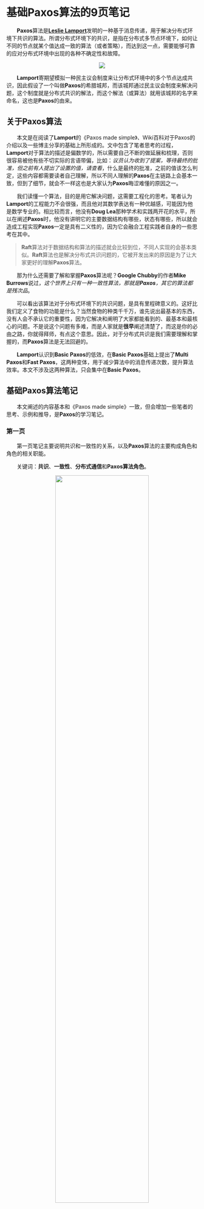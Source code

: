 # 基础Paxos算法的9页笔记

&nbsp;&nbsp;&nbsp;&nbsp;&nbsp;&nbsp;&nbsp;**Paxos**算法是[**Leslie Lamport**](https://www.microsoft.com/en-us/research/people/lamport/)发明的一种基于消息传递，用于解决分布式环境下共识的算法。所谓分布式环境下的共识，是指在分布式多节点环境下，如何让不同的节点就某个值达成一致的算法（或者策略），而达到这一点，需要能够可靠的应对分布式环境中出现的各种不确定性和故障。

<center>
<img src="https://weipeng2k.github.io/hot-wind/resources/basic-paxos-9-pages-notes/greece-paxos.jpeg">
</center>

&nbsp;&nbsp;&nbsp;&nbsp;&nbsp;&nbsp;&nbsp;**Lamport**寄期望模拟一种民主议会制度来让分布式环境中的多个节点达成共识，因此假设了一个叫做**Paxos**的希腊城邦，而该城邦通过民主议会制度来解决问题，这个制度就是分布式共识的解法，而这个解法（或算法）就用该城邦的名字来命名，这也是**Paxos**的由来。

## 关于**Paxos**算法

&nbsp;&nbsp;&nbsp;&nbsp;&nbsp;&nbsp;&nbsp;本文是在阅读了**Lamport**的《Paxos made simple》、Wiki百科对于Paxos的介绍以及一些博主分享的基础上所形成的。文中包含了笔者思考的过程，**Lamport**对于算法的描述是偏数学的，所以需要自己不断的做延展和梳理，否则很容易被他有些不切实际的言语带偏，比如：*议员认为收到了提案，等待最终的批准，但之前有人提出了设置的值，请查看*，什么是最终的批准，之前的值该怎么判定，这些内容都需要读者自己理解，所以不同人理解的**Paxos**在主链路上会基本一致，但到了细节，就会不一样这也是大家认为**Paxos**晦涩难懂的原因之一。

&nbsp;&nbsp;&nbsp;&nbsp;&nbsp;&nbsp;&nbsp;我们读懂一个算法，目的是用它解决问题，这需要工程化的思考。笔者认为**Lamport**的工程能力不会很强，而且他对其数学表达有一种优越感，可能因为他是数学专业的。相比较而言，他没有**Doug Lea**那种学术和实践两开花的水平，所以在阐述**Paxos**时，他没有讲明它的主要数据结构有哪些，状态有哪些，所以就会造成工程实现**Paxos**一定是具有二义性的，因为它会融合工程实践者自身的一些思考在其中。

> **Raft**算法对于数据结构和算法的描述就会比较到位，不同人实现的会基本类似。**Raft**算法也是解决分布式共识问题的，它被开发出来的原因是为了让大家更好的理解**Paxos**算法。

&nbsp;&nbsp;&nbsp;&nbsp;&nbsp;&nbsp;&nbsp;那为什么还需要了解和掌握**Paxos**算法呢？**Google Chubby**的作者**Mike Burrows**说过，*这个世界上只有一种一致性算法，那就是**Paxos**，其它的算法都是残次品*。

&nbsp;&nbsp;&nbsp;&nbsp;&nbsp;&nbsp;&nbsp;可以看出该算法对于分布式环境下的共识问题，是具有里程碑意义的。这好比我们定义了食物的功能是什么？当然食物的种类千千万，谁先说出最基本的东西，没有人会不承认它的重要性，因为它解决和阐明了大家都能看到的、最基本和最核心的问题。不是说这个问题有多难，而是人家就是**很早**阐述清楚了，而这是你的必由之路，你就得拜师，有点这个意思。因此，对于分布式共识是我们需要理解和掌握的，而**Paxos**算法是无法回避的。

&nbsp;&nbsp;&nbsp;&nbsp;&nbsp;&nbsp;&nbsp;**Lamport**认识到**Basic Paxos**的低效，在**Basic Paxos**基础上提出了**Multi Paxos**和**Fast Paxos**，这两种变体，用于减少算法中的消息传递次数，提升算法效率。本文不涉及这两种算法，只会集中在**Basic Paxos**。

## 基础**Paxos**算法笔记

&nbsp;&nbsp;&nbsp;&nbsp;&nbsp;&nbsp;&nbsp;本文阐述的内容基本和《Paxos made simple》一致，但会增加一些笔者的思考、示例和推导，是**Paxos**的学习笔记。

### 第一页

&nbsp;&nbsp;&nbsp;&nbsp;&nbsp;&nbsp;&nbsp;第一页笔记主要说明共识和一致性的关系，以及**Paxos**算法的主要构成角色和角色的相关职能。

&nbsp;&nbsp;&nbsp;&nbsp;&nbsp;&nbsp;&nbsp;关键词：**共识**、**一致性**、**分布式通信**和**Paxos算法角色**。

<center>
<img src="https://weipeng2k.github.io/hot-wind/resources/basic-paxos-9-pages-notes/paxos-note-1.jpg" width="70%">
</center>

&nbsp;&nbsp;&nbsp;&nbsp;&nbsp;&nbsp;&nbsp;**Paxos**算法是一种共识（Consensus）算法，而非一致性（Consistency）算法。

&nbsp;&nbsp;&nbsp;&nbsp;&nbsp;&nbsp;&nbsp;我们常见认知中，认为**Paxos**就是一个能够解决一致性的神奇东西，但是它并没有那么强大，它只是一个算法策略，没有一点工程化的能力，而一致性才是工程需要考虑的问题。可以认为：一致性是一个目标，是我们在分布式环境中追寻的一个目标，而要在分布式环境中达成这个目标，就需要（分布式环境中的）多个节点，它们能够形成共识，拟人的话就是：*对某件事情有一致的看法*。

&nbsp;&nbsp;&nbsp;&nbsp;&nbsp;&nbsp;&nbsp;这里的共识就是一种手段，因此利用共识可以达成一致性，它们的关系如下图：

<center>
<img src="https://weipeng2k.github.io/hot-wind/resources/basic-paxos-9-pages-notes/consensus-consistency.png" width="50%">
</center>

&nbsp;&nbsp;&nbsp;&nbsp;&nbsp;&nbsp;&nbsp;在共识之上，实际可以做很多应用场景，共识是基础，也是一种工具。

&nbsp;&nbsp;&nbsp;&nbsp;&nbsp;&nbsp;&nbsp;如果要在分布式环境中需要形成共识，那就一定需要（分布式环境中的）各个节点能够进行通信，否则那就是玄学。分布式通信方式主要有两种，一种是共享内存，一种是消息传递，前者可以认为通过远程网络让各个计算节点共享一块内存，从而做到如同单个机器中的数据交换一样，只需要做好并发控制，就能实现多机互通，而后者使用消息的方式在多个节点之间传递信息，而这种异步，看似不可靠的方式实际是分布式通信常用的方式。

&nbsp;&nbsp;&nbsp;&nbsp;&nbsp;&nbsp;&nbsp;消息传递是异步的，也就代表了多节点之间不用过度考虑相互依赖，使得整体系统的体系结构变得简单且容易实施。消息由于在传输中会出现延迟、丢失和重投，这些由于网络不可靠的带来的问题其实不仅困扰着消息传递这种通讯方式，实际也会给对任何分布式通信带来麻烦，只是消息通信从一开始就要考虑这些问题。面向失败设计，以应对消息传递中的问题以及节点出现的故障。

&nbsp;&nbsp;&nbsp;&nbsp;&nbsp;&nbsp;&nbsp;共识可以简单的认为是分布式环境中各节点就某一个值达成一致。你没有看错，就是这么Low，论文里就是这么写的。但实际是这个值可能是一个字符串的值，也有可能是一条日志记录或者是一个文件。如果共识针对的值是一条日志，那么多个节点就对日志的顺序和内容产生共识，理解一致，如果将日志在不同节点进行回放，那么就算节点是一个复杂的系统，也不会导致出现不同状态的节点。如果这么说，就会觉得共识有点作用了吧？原本的论文没有提到应用，所以就做了一个值的比喻，因此会看的没有什么感觉。

&nbsp;&nbsp;&nbsp;&nbsp;&nbsp;&nbsp;&nbsp;**Paxos**是**Lamport**虚构的一个希腊城邦，它实行西方人最崇尚的民主议会制度，而这个民主议会制度就是**Paxos**共识算法，可见**Lamport**将该算法拟人化了，也从侧面证明了他对该算法非常喜爱。在算法中，每个分布式中的节点被城邦中的议员代替，普通的民众通过将自己的想法（也就是设置值的请求）提供给议员，由议员提交到议会进行讨论，议员们在议会中讨论这个提议，并形成大家认可的决议。

&nbsp;&nbsp;&nbsp;&nbsp;&nbsp;&nbsp;&nbsp;由于议员可以响应民众，也可以提起提议，更能够参与决议的表决，这么多职责很难形式化到算法中，所以**Lamport**认为议员实际上是有角色之分的。议员的角色包括：提议者、接受者和学习者，它们的名称和基本职能见下表：

|角色|名称|职能描述|
|----|----|----|
|**Proposer**|提议者|接收请求，发起提议|
|**Acceptor**|接受者|讨论提议，形成决议|
|**Learner**|学习者|接受决议，发送响应|

&nbsp;&nbsp;&nbsp;&nbsp;&nbsp;&nbsp;&nbsp;一个议员可以身兼多个角色，这代表一个节点可以干多种事情，从侧面上看不同角色的特定属性不会设置在议员身上，而是和角色相关联。

### 第二页

&nbsp;&nbsp;&nbsp;&nbsp;&nbsp;&nbsp;&nbsp;第二页笔记探讨了主从结构和**Paxos**算法角色的关系，以及算法中的提案信息结构和批准过程。

&nbsp;&nbsp;&nbsp;&nbsp;&nbsp;&nbsp;&nbsp;关键词：**主从结构**、**提案**、**决议**和**批准过程**。

<center>
<img src="https://weipeng2k.github.io/hot-wind/resources/basic-paxos-9-pages-notes/paxos-note-2.jpg" width="70%">
</center>

&nbsp;&nbsp;&nbsp;&nbsp;&nbsp;&nbsp;&nbsp;**Paxos**算法的过程是由**Proposer**提出提案，**Acceptor**讨论提案形成决议，可见如果决议是一次被多节点承认的变更，那么该决议对应提案的提出则是数据变更的入口。

&nbsp;&nbsp;&nbsp;&nbsp;&nbsp;&nbsp;&nbsp;如果数据变更的入口是集中的，也就是一个人说了算，那么这个结构就是简单的，比如：主从模式（*Master-Slave*）。

> *主从模式*是分布式环境中一种常见的节点拓扑关系，它常见于数据存储层，如：**Mysql**的主从模式，通过将写请求统一派发给唯一的主节点，同时将读请求离散派发到多个读节点，而数据变更首先流入到主节点，然后再异步复制到读节点，通过大量的读节点（在可以容忍极小延迟的情况下）来提升系统吞吐量。

&nbsp;&nbsp;&nbsp;&nbsp;&nbsp;&nbsp;&nbsp;主从模式通过将写收敛到一个节点来达成共识，如果用**Paxos**算法角色来描述主从模式，那么也就是`Master = Proposer + Acceptor`，数据变更发起以及生效，在一个节点。如果主从模式的写会发生在多个节点，主从模式将无法工作，因为无法判定各个节点中的变更，哪些是被多节点所认可的，会出现数据混乱。

&nbsp;&nbsp;&nbsp;&nbsp;&nbsp;&nbsp;&nbsp;有同学会问：*单元化是不是可以解决主从结构这种只有单点可写的问题呢？*

&nbsp;&nbsp;&nbsp;&nbsp;&nbsp;&nbsp;&nbsp;**单元化**是一种按照业务领域（比如：用户ID）分区的技术，它将部分业务数据的写控制在某一个单元（一批机器，一般在一个机房中），但数据的写也还会同步回其他单元，通过使用多单元的形式，让全量机器都参与工作，提升利用率（不用冷备模式）的同时，也提升了可用性（通过切换单元的方式），其概念如下图：

<center>
<img src="https://weipeng2k.github.io/hot-wind/resources/basic-paxos-9-pages-notes/unit-write-mode.png" width="50%">
</center>

&nbsp;&nbsp;&nbsp;&nbsp;&nbsp;&nbsp;&nbsp;实际仔细看**单元化**，它也是主从模式的一个变体。因为它将可以预见的一种模式的写，比如：用户ID按10取模为5的写请求，派发到固定的机器上，通过添加了这层路由，使得写吞吐量变大，但每个单元内还是主从结构。这种技术方案只是在原有**主从模式**基础上，做了一个**集群版**，并没有真正的解决多节点写的问题。

&nbsp;&nbsp;&nbsp;&nbsp;&nbsp;&nbsp;&nbsp;**数据变更请求 = 写请求 = 提案（Proposal）**。

&nbsp;&nbsp;&nbsp;&nbsp;&nbsp;&nbsp;&nbsp;**Paxos**算法将一个写请求抽象为**Proposal**，如果将**Proposal**就视为请求的内容，也就是一个值，那多方一起写，就无法区分先后，这属于给自己找麻烦，毕竟写的发起是对方，但写的协议我们是可以控制的。因此，**Proposal**可以包含两个部分：编号和值，前者可以理解为一个全局唯一且顺序的编号，后者就是变更请求的内容。

&nbsp;&nbsp;&nbsp;&nbsp;&nbsp;&nbsp;&nbsp;当**Proposal**通过了多数**Acceptor**的表决同意后，**Proposal**就通过了，形成了多个节点认可的内容，我们可以称为决议（**Resolution**）。

> 决议来自于提案，但高于提案（被多方认可）。

&nbsp;&nbsp;&nbsp;&nbsp;&nbsp;&nbsp;&nbsp;**Proposal**批准的过程可以看笔记中的示例，多个**Proposer**可以提出**Proposal**，然后不同的**Acceptor**进行表决，如果某个**Proposal**得到多数**Acceptor**的支持，那么该**Proposal**就成为**Resolution**。

&nbsp;&nbsp;&nbsp;&nbsp;&nbsp;&nbsp;&nbsp;以*P1*提案为例，一个**Proposer**提出**Proposal**，*P1*到议会讨论，总共有三位**Acceptor**，它们接受了该**Proposal**，从而使**Proposal**成为**Resolution**。从这里可以看出，**Proposer**想要提案通过，它必须知晓有多少个**Acceptor**，也必须将**Proposal**发给多数的**Acceptor**寄期望它能够得以通过。

> 发往多数的**Acceptor**是论文中始终扭扭捏捏没有正面说明的，可以想象，如果你不知道这个约束，你就会认为**Paxos**算法是个神仙算法，随便一发，怎么就多数了。

&nbsp;&nbsp;&nbsp;&nbsp;&nbsp;&nbsp;&nbsp;对于提案编号没有重复，这可以理解，但提案产生的一刻会出现重复吗？也就是说不同的**Proposer**接收到不同客户端的并发请求后，会自然的获取到不同的提案编号，还是会获取到一样的提案编号呢？如果注意力集中在编号唯一的约束上，可能会认为获取到不同的提案编号，一定是**Paxos**算法要求一个单点的编号生成器，但你通读论文都不会找到它，因为实际是后者，你会看到相同的编号，只是在提案阶段，而最终成文的决议，它一定是唯一的。相同编号的提案一定会在多个**Acceptor**之间产生角逐和竞争，然后通过一个提案，另外一个，只能再来一遍提案批准流程。

> 但另外一个提案会看到前一提案形成决议的结果。

&nbsp;&nbsp;&nbsp;&nbsp;&nbsp;&nbsp;&nbsp;至此，我们对于提案批准过程有以下（没有在论文中提到的）隐含约束：

* **隐含约束1**. **Proposer**知晓所有的**Acceptor**

&nbsp;&nbsp;&nbsp;&nbsp;&nbsp;&nbsp;&nbsp;这样它能够发起有意义的提案，也能判定自己的提案是否得到多数人的支持；

* **隐含约束2**. **Proposal**的编号会产生重复

&nbsp;&nbsp;&nbsp;&nbsp;&nbsp;&nbsp;&nbsp;因为它的生成需要结合相应**Proposer**的状态信息，而批准过程会使之去重。

### 第三页

&nbsp;&nbsp;&nbsp;&nbsp;&nbsp;&nbsp;&nbsp;第三页笔记讲述了**Acceptor**接受提案的逻辑，以及相应的逻辑约束。

&nbsp;&nbsp;&nbsp;&nbsp;&nbsp;&nbsp;&nbsp;关键词：**Acceptor**、**接受提案**、**提案**和**时间**。

<center>
<img src="https://weipeng2k.github.io/hot-wind/resources/basic-paxos-9-pages-notes/paxos-note-3.jpg" width="70%">
</center>

&nbsp;&nbsp;&nbsp;&nbsp;&nbsp;&nbsp;&nbsp;**Proposer**提出提案，**Acceptor**进行批准，该怎样批准呢？如果是节点之间进行相互协商，那么可以肯定，这是一个复杂的过程，最好**Acceptor**之间不要进行通信，而是按照一致的批准策略进行提案的审批。提案包含了编号和值，可以想象，一定是在编号上做文章，那么这个批准策略，可以是如果是更大（或更小）的提案，就一定会通过。

&nbsp;&nbsp;&nbsp;&nbsp;&nbsp;&nbsp;&nbsp;论文中没有明确描述批准策略的步骤，而是先给定了约束。

&nbsp;&nbsp;&nbsp;&nbsp;&nbsp;&nbsp;&nbsp;**约束1**. 一个**Acceptor**必须接受第一次收到的提案。

&nbsp;&nbsp;&nbsp;&nbsp;&nbsp;&nbsp;&nbsp;**约束2**. 一旦一个具有Value的提案被批准，那之后批准的提案必须具有Value。

> 这两个约束感觉不知所云，**Lamport**在自嗨，没有顾及到普通的读者，所以需要翻译一下。

&nbsp;&nbsp;&nbsp;&nbsp;&nbsp;&nbsp;&nbsp;**Acceptor**接收到一个提案，如果是第一次收到提案就会接受该提案，实际可以认为**Acceptor**能够识别出哪些提案它以前收到过，哪些提案它没有收到过。如果**Acceptor**能够进行识别，那它一定是有状态的，它至少记录了提交给它的所有提案，如下图所示：

<center>
<img src="https://weipeng2k.github.io/hot-wind/resources/basic-paxos-9-pages-notes/approve-proposal.png" width="50%">
</center>

&nbsp;&nbsp;&nbsp;&nbsp;&nbsp;&nbsp;&nbsp;**Acceptor**集群中，每个**Acceptor**都会记录自己收到的提案，如果只有一个**Acceptor**，在**Paxos**算法中，它一定会记录到所有的提案，但如果是多个**Acceptor**呢？那一定是各记录各自的提案，但是所有**Acceptor**的知识一定可以反映出所有的提案，只是在某一个**Acceptor**中，只有部分提案而已，如拼图一样，通过拼接，就可以得到完整的图画。

&nbsp;&nbsp;&nbsp;&nbsp;&nbsp;&nbsp;&nbsp;**Lamport**在**约束2**的基础上，做了增强。

&nbsp;&nbsp;&nbsp;&nbsp;&nbsp;&nbsp;&nbsp;**约束2a**. 一旦一个具有Value的提案被批准，那之后的**Acceptor**接收的提案必须具有Value。

&nbsp;&nbsp;&nbsp;&nbsp;&nbsp;&nbsp;&nbsp;**约束2b**. 一旦一个具有Value的提案被批准，那之后的**Acceptor**接收的提案必须具有Value。

&nbsp;&nbsp;&nbsp;&nbsp;&nbsp;&nbsp;&nbsp;**约束2c**. 如果Value V的N号提案提出，多数**Acceptor**要么没有接收N-1号提案，要么接收的最近一个提案（在N-1号之前）包含有Value V。

&nbsp;&nbsp;&nbsp;&nbsp;&nbsp;&nbsp;&nbsp;可以看到**约束2a**将约束推到了决议讨论阶段，而**约束2b**进一步反推到了提议阶段，也就是一旦满足**约束2b**，那就一定会满足**约束2a**，可以将**约束2a**称为**约束2b**的必要条件。

&nbsp;&nbsp;&nbsp;&nbsp;&nbsp;&nbsp;&nbsp;理解**约束2**及其变体，需要从时间角度去看，如下图：

<center>
<img src="https://weipeng2k.github.io/hot-wind/resources/basic-paxos-9-pages-notes/proposer-submit-proposal-timeline.png" width="50%">
</center>

&nbsp;&nbsp;&nbsp;&nbsp;&nbsp;&nbsp;&nbsp;可以看到，从一个**Proposer**角度去看，如果其提案被批准形成了决议，则之后再次发起提案时，以往的决议将能够被**Proposer**所见，且不仅限于该**Proposer**可见自己提出的提案（或决议），只要是决议，就算是其他**Proposer**提出的，也是能够可见的。

&nbsp;&nbsp;&nbsp;&nbsp;&nbsp;&nbsp;&nbsp;以数据库事务中事务隔离级别去思考这个问题也是可行的，比如：读已提交隔离级别，就和该约束有些含义上的共通点。至于**约束2c**，实在有些高不太清楚想表达什么意思，先放在这里吧。

### 第四页

&nbsp;&nbsp;&nbsp;&nbsp;&nbsp;&nbsp;&nbsp;第四页笔记讲述了**Proposer**发起提案的约束，以及**Paxos**算法的两个阶段和相关流程。

&nbsp;&nbsp;&nbsp;&nbsp;&nbsp;&nbsp;&nbsp;关键词：**Proposer**、**发起提案**、**准备阶段**和**批准阶段**。

<center>
<img src="https://weipeng2k.github.io/hot-wind/resources/basic-paxos-9-pages-notes/paxos-note-4.jpg" width="70%">
</center>

### 第五页

### 第六页

### 第七页

### 第八页

### 第九页

## 学习总结和感悟
